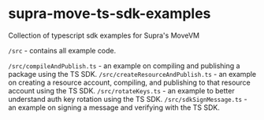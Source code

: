 # supra-move-ts-sdk-examples
Collection of typescript sdk examples for Supra's MoveVM

`/src` - contains all example code.

`/src/compileAndPublish.ts` - an example on compiling and publishing a package using the TS SDK.
`/src/createResourceAndPublish.ts` - an example on creating a resource account, compiling, and publishing to that resource account using the TS SDK.
`/src/rotateKeys.ts` - an example to better understand auth key rotation using the TS SDK.
`/src/sdkSignMessage.ts` - an example on signing a message and verifying with the TS SDK.